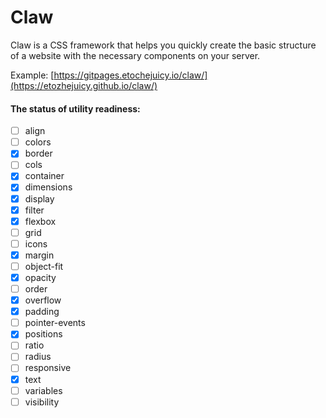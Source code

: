# Claw

Claw is a CSS framework that helps you quickly create the basic structure of a website with the necessary components on your server.

Example: [https://gitpages.etochejuicy.io/claw/](https://etozhejuicy.github.io/claw/)

#### The status of utility readiness:

- [ ]  align
- [ ]  colors
- [x]  border
- [ ]  cols
- [x]  container
- [x]  dimensions
- [x]  display
- [x]  filter
- [x]  flexbox
- [ ]  grid
- [ ]  icons
- [x]  margin
- [ ]  object-fit
- [x]  opacity
- [ ]  order
- [x]  overflow
- [x]  padding
- [ ]  pointer-events
- [x]  positions
- [ ]  ratio
- [ ]  radius
- [ ]  responsive
- [x]  text
- [ ]  variables
- [ ]  visibility
